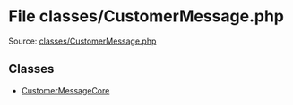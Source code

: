 File classes/CustomerMessage.php
=========

Source: [classes/CustomerMessage.php](https://github.com/PrestaShop/PrestaShop/blob/1.6.1.2/classes/CustomerMessage.php)


Classes
-------

* [CustomerMessageCore](class.CustomerMessageCore.md)

